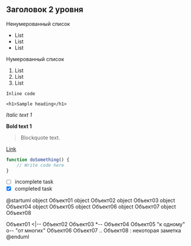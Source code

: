 ## Заголовок 2 уровня

Ненумерованный список

- List
- List
- List

Нумерованный список

1. List
2. List
3. List

`Inline code`

```
<h1>Sample heading</h1>
```

*Italic text 1*

**Bold text 1**

 > Blockquote text.

[Link](https://example.com/)

```javascript
function doSomething() {
	// Write code here
}
```

- [ ] incomplete task
- [x] completed task

@startuml
object Объект01
object Объект02
object Объект03
object Объект04
object Объект05
object Объект06
object Объект07
object Объект08

Объект01 <|-- Объект02
Объект03 *-- Объект04
Объект05 "к одному" o-- "от многих" Объект06
Объект07 .. Объект08 : некоторая заметка
@enduml
